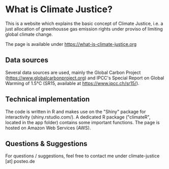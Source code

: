 # What is Climate Justice?

This is a website which explains the basic concept of Climate Justice, i.e. a just allocation of greenhousse gas emission rights under proviso of limiting global climate change.

The page is available under https://what-is-climate-justice.org

## Data sources

Several data sources are used, mainly the Global Carbon Project (https://www.globalcarbonproject.org) and IPCC's Special Report on Global Warming of 1.5°C (SR15, available at https://www.ipcc.ch/sr15/).

## Technical implementation

The code is written in R and makes use on the "Shiny" package for interactivity (shiny.rstudio.com/). A dedicated R package ("climateR", located in the app folder) contains some important functions. The page is hosted on Amazon Web Services (AWS). 

## Questions & Suggestions

For questions / suggestions, feel free to contact me under climate-justice [at] posteo.de
